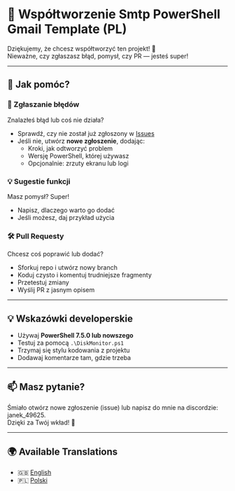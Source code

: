 
# 🤝 Współtworzenie Smtp PowerShell Gmail Template (PL)

Dziękujemy, że chcesz współtworzyć ten projekt! 💙  
Nieważne, czy zgłaszasz błąd, pomysł, czy PR — jesteś super!

---

## 📝 Jak pomóc?

### 🐞 Zgłaszanie błędów
Znalazłeś błąd lub coś nie działa?
- Sprawdź, czy nie został już zgłoszony w [Issues](../../issues)
- Jeśli nie, utwórz **nowe zgłoszenie**, dodając:
  - Kroki, jak odtworzyć problem
  - Wersję PowerShell, której używasz
  - Opcjonalnie: zrzuty ekranu lub logi

### 💡 Sugestie funkcji
Masz pomysł? Super!
- Napisz, dlaczego warto go dodać
- Jeśli możesz, daj przykład użycia

### 🛠️ Pull Requesty
Chcesz coś poprawić lub dodać?
- Sforkuj repo i utwórz nowy branch
- Koduj czysto i komentuj trudniejsze fragmenty
- Przetestuj zmiany
- Wyślij PR z jasnym opisem

---

## 💡 Wskazówki developerskie

- Używaj **PowerShell 7.5.0 lub nowszego**
- Testuj za pomocą `.\DiskMonitor.ps1`
- Trzymaj się stylu kodowania z projektu
- Dodawaj komentarze tam, gdzie trzeba

---

## 📫 Masz pytanie?

Śmiało otwórz nowe zgłoszenie (issue) lub napisz do mnie na discordzie: janek_49625.  
Dzięki za Twój wkład! 💪

---

## 🌍 Available Translations

- 🇬🇧 [English](../CONTRIBUTING.md)
- 🇵🇱 [Polski](CONTRIBUTING_PLmd)
